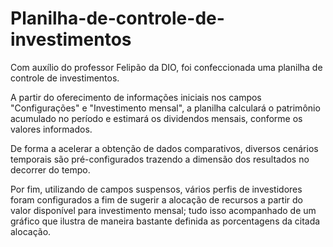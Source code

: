 # Planilha-de-controle-de-investimentos
Com auxílio do professor Felipão da DIO, foi confeccionada uma planilha de controle de investimentos.

A partir do oferecimento de informações iniciais nos campos "Configurações" e "Investimento mensal", a planilha calculará o patrimônio acumulado no período e estimará os dividendos mensais, conforme os valores informados.

De forma a acelerar a obtenção de dados comparativos, diversos cenários temporais são pré-configurados trazendo a dimensão dos resultados no decorrer do tempo.

Por fim, utilizando de campos suspensos, vários perfis de investidores foram configurados a fim de sugerir a alocação de recursos a partir do valor disponível para investimento mensal; tudo isso acompanhado de um gráfico que ilustra de maneira bastante definida as porcentagens da citada alocação.
